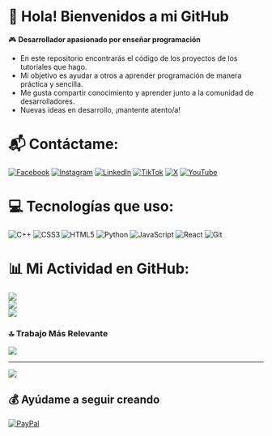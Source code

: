 # 👋 Hola! Bienvenidos a mi GitHub

🎮 **Desarrollador apasionado por enseñar programación**  
- En este repositorio encontrarás el código de los proyectos de los tutoriales que hago.  
- Mi objetivo es ayudar a otros a aprender programación de manera práctica y sencilla.
- Me gusta compartir conocimiento y aprender junto a la comunidad de desarrolladores.
- Nuevas ideas en desarrollo, ¡mantente atento/a!

# 📬 Contáctame:
[![Facebook](https://img.shields.io/badge/Facebook-%231877F2.svg?logo=Facebook&logoColor=white)](https://facebook.com/https://facebook.com/mike.dan.pc) [![Instagram](https://img.shields.io/badge/Instagram-%23E4405F.svg?logo=Instagram&logoColor=white)](https://instagram.com/https://www.instagram.com/mike.dan.pc/) [![LinkedIn](https://img.shields.io/badge/LinkedIn-%230077B5.svg?logo=linkedin&logoColor=white)](https://linkedin.com/in/https://www.linkedin.com/in/danicodex/) [![TikTok](https://img.shields.io/badge/TikTok-%23000000.svg?logo=TikTok&logoColor=white)](https://tiktok.com/@https://www.tiktok.com/@mike.dan.pc) [![X](https://img.shields.io/badge/X-black.svg?logo=X&logoColor=white)](https://x.com/https://twitter.com/mike_dan_pc) [![YouTube](https://img.shields.io/badge/YouTube-%23FF0000.svg?logo=YouTube&logoColor=white)](https://youtube.com/@https://youtube.com/@danicodex) 

# 💻 Tecnologías que uso:
![C++](https://img.shields.io/badge/c++-%2300599C.svg?style=for-the-badge&logo=c%2B%2B&logoColor=white) ![CSS3](https://img.shields.io/badge/css3-%231572B6.svg?style=for-the-badge&logo=css3&logoColor=white) ![HTML5](https://img.shields.io/badge/html5-%23E34F26.svg?style=for-the-badge&logo=html5&logoColor=white) ![Python](https://img.shields.io/badge/python-3670A0?style=for-the-badge&logo=python&logoColor=ffdd54) ![JavaScript](https://img.shields.io/badge/javascript-%23323330.svg?style=for-the-badge&logo=javascript&logoColor=%23F7DF1E) ![React](https://img.shields.io/badge/react-%2320232a.svg?style=for-the-badge&logo=react&logoColor=%2361DAFB) ![Git](https://img.shields.io/badge/git-%23F05033.svg?style=for-the-badge&logo=git&logoColor=white)
# 📊 Mi Actividad en GitHub:
![](https://github-readme-stats.vercel.app/api?username=DaniCodex&theme=aura&hide_border=false&include_all_commits=true&count_private=false)<br/>
![](https://github-readme-streak-stats.herokuapp.com/?user=DaniCodex&theme=aura&hide_border=false)<br/>
![](https://github-readme-stats.vercel.app/api/top-langs/?username=DaniCodex&theme=aura&hide_border=false&include_all_commits=true&count_private=false&layout=compact)

### 🔝 Trabajo Más Relevante
![](https://github-contributor-stats.vercel.app/api?username=DaniCodex&limit=5&theme=aura&combine_all_yearly_contributions=true)

---
[![](https://visitcount.itsvg.in/api?id=DaniCodex&icon=4&color=1)](https://visitcount.itsvg.in)

## 💰 Ayúdame a seguir creando
  [![PayPal](https://img.shields.io/badge/PayPal-00457C?style=for-the-badge&logo=paypal&logoColor=white)](https://paypal.me/https://www.paypal.com/donate/?hosted_button_id=3X6NV69DTXGZE) 

  
<!-- Proudly created with GPRM ( https://gprm.itsvg.in ) -->
